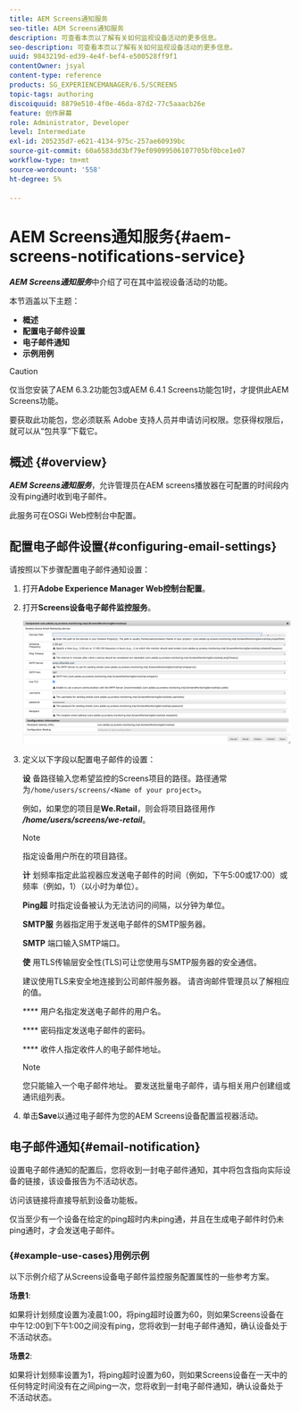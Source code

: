 ```yaml
---
title: AEM Screens通知服务
seo-title: AEM Screens通知服务
description: 可查看本页以了解有关如何监视设备活动的更多信息。
seo-description: 可查看本页以了解有关如何监视设备活动的更多信息。
uuid: 9843219d-ed39-4e4f-bef4-e500528ff9f1
contentOwner: jsyal
content-type: reference
products: SG_EXPERIENCEMANAGER/6.5/SCREENS
topic-tags: authoring
discoiquuid: 8879e510-4f0e-46da-87d2-77c5aaacb26e
feature: 创作屏幕
role: Administrator, Developer
level: Intermediate
exl-id: 205235d7-e621-4134-975c-257ae60939bc
source-git-commit: 60a6583dd3bf79ef09099506107705bf0bce1e07
workflow-type: tm+mt
source-wordcount: '558'
ht-degree: 5%

---
```


# AEM Screens通知服务{#aem-screens-notifications-service}

<!--removed from metadata: admitteddomains: @adobe.com;@caesars.com-->

***AEM Screens通知服务***&#x200B;中介绍了可在其中监视设备活动的功能。

本节涵盖以下主题：

* **概述**
* **配置电子邮件设置**
* **电子邮件通知**
* **示例用例**

>[!CAUTION]
>
>仅当您安装了AEM 6.3.2功能包3或AEM 6.4.1 Screens功能包1时，才提供此AEM Screens功能。
>
>要获取此功能包，您必须联系 Adobe 支持人员并申请访问权限。您获得权限后，就可以从“包共享”下载它。

## 概述 {#overview}

***AEM Screens通知服务***，允许管理员在AEM screens播放器在可配置的时间段内没有ping通时收到电子邮件。

此服务可在OSGi Web控制台中配置。

## 配置电子邮件设置{#configuring-email-settings}

请按照以下步骤配置电子邮件通知设置：

1. 打开&#x200B;**Adobe Experience Manager Web控制台配置**。
1. 打开&#x200B;**Screens设备电子邮件监控服务**。

   ![screen_shot_2018-04-26at44602pm](assets/screen_shot_2018-04-26at44602pm.png)

1. 定义以下字段以配置电子邮件的设置：

   **设** 备路径输入您希望监控的Screens项目的路径。路径通常为`/home/users/screens/<Name of your project>`。

   例如，如果您的项目是&#x200B;**We.Retail**，则会将项目路径用作&#x200B;***/home/users/screens/we-retail***。

   >[!NOTE]
   >
   >指定设备用户所在的项目路径。

   **计** 划频率指定此监视器应发送电子邮件的时间（例如，下午5:00或17:00）或频率（例如，1）（以小时为单位）。

   **Ping超** 时指定设备被认为无法访问的间隔，以分钟为单位。

   **SMTP服** 务器指定用于发送电子邮件的SMTP服务器。

   **SMTP** 端口输入SMTP端口。

   **使** 用TLS传输层安全性(TLS)可让您使用与SMTP服务器的安全通信。

   建议使用TLS来安全地连接到公司邮件服务器。 请咨询邮件管理员以了解相应的值。

   **** 用户名指定发送电子邮件的用户名。

   **** 密码指定发送电子邮件的密码。

   **** 收件人指定收件人的电子邮件地址。

   >[!NOTE]
   >
   >您只能输入一个电子邮件地址。 要发送批量电子邮件，请与相关用户创建组或通讯组列表。

1. 单击&#x200B;**Save**&#x200B;以通过电子邮件为您的AEM Screens设备配置监视器活动。

## 电子邮件通知{#email-notification}

设置电子邮件通知的配置后，您将收到一封电子邮件通知，其中将包含指向实际设备的链接，该设备报告为不活动状态。

访问该链接将直接导航到设备功能板。

仅当至少有一个设备在给定的ping超时内未ping通，并且在生成电子邮件时仍未ping通时，才会发送电子邮件。

### {#example-use-cases}用例示例

以下示例介绍了从Screens设备电子邮件监控服务配置属性的一些参考方案。

**场景1**:

如果将计划频度设置为凌晨1:00，将ping超时设置为60，则如果Screens设备在中午12:00到下午1:00之间没有ping，您将收到一封电子邮件通知，确认设备处于不活动状态。

**场景2**:

如果将计划频率设置为1，将ping超时设置为60，则如果Screens设备在一天中的任何特定时间没有在之间ping一次，您将收到一封电子邮件通知，确认设备处于不活动状态。
